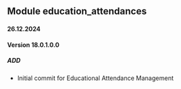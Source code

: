 ## Module education_attendances

#### 26.12.2024
#### Version 18.0.1.0.0
##### ADD
- Initial commit for Educational Attendance Management
